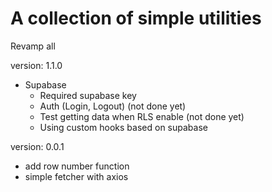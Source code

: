 # A collection of simple utilities

Revamp all

version: 1.1.0

- Supabase
  - Required supabase key
  - Auth (Login, Logout) (not done yet)
  - Test getting data when RLS enable (not done yet)
  - Using custom hooks based on supabase

version: 0.0.1

- add row number function
- simple fetcher with axios
